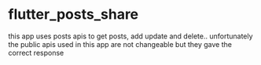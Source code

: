 # flutter_posts_share
 this app uses posts apis to get posts, add update and delete.. unfortunately the public apis used in this app are not changeable but they gave the correct response
